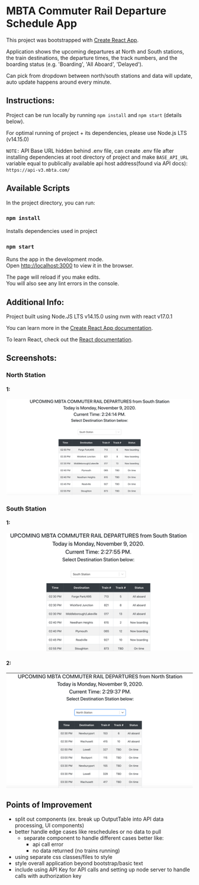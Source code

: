 # MBTA Commuter Rail Departure Schedule App

This project was bootstrapped with [Create React App](https://github.com/facebook/create-react-app).

Application shows the upcoming departures at North and South stations, the train destinations, the departure times, the track numbers, and the boarding status (e.g. 'Boarding', 'All Aboard', 'Delayed'). 

Can pick from dropdown between north/south stations and data will update, auto update happens around every minute.

## Instructions:

Project can be run locally by running `npm install` and `npm start` (details below).

For optimal running of project + its dependencies, please use Node.js LTS (v14.15.0)

`NOTE:` API Base URL hidden behind .env file, can create .env file after installing dependencies at root directory of project and make `BASE_API_URL` variable equal to publically available api host address(found via API docs): `https://api-v3.mbta.com/`

## Available Scripts


In the project directory, you can run:

### `npm install`

Installs dependencies used in project

### `npm start`

Runs the app in the development mode.\
Open [http://localhost:3000](http://localhost:3000) to view it in the browser.

The page will reload if you make edits.\
You will also see any lint errors in the console.

## Additional Info:

Project built using Node.JS LTS v14.15.0 using nvm with react v17.0.1

You can learn more in the [Create React App documentation](https://facebook.github.io/create-react-app/docs/getting-started).

To learn React, check out the [React documentation](https://reactjs.org/).


## Screenshots:

### North Station
#### 1:
![NorthStation](NorthStation1.png)


### South Station
#### 1:
![SouthStation1](SouthStation1.png)
#### 2:
![SouthStation2](SouthStation2.png)

## Points of Improvement
-   split out components (ex. break up OutputTable into API data processing, UI components)
-   better handle edge cases like reschedules or no data to pull 
    - separate component to handle different cases better like:
      - api call error
      - no data returned (no trains running)
-   using separate css classes/files to style
-   style overall application beyond bootstrap/basic text
-   include using API Key for API calls and setting up node server to handle calls with authorization key
